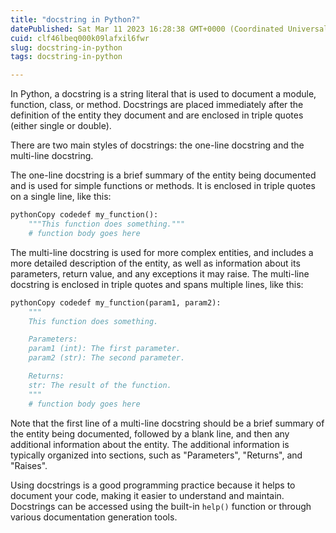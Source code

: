 ```yaml
---
title: "docstring in Python?"
datePublished: Sat Mar 11 2023 16:28:38 GMT+0000 (Coordinated Universal Time)
cuid: clf46lbeq000k09lafxil6fwr
slug: docstring-in-python
tags: docstring-in-python

---
```


In Python, a docstring is a string literal that is used to document a module, function, class, or method. Docstrings are placed immediately after the definition of the entity they document and are enclosed in triple quotes (either single or double).

There are two main styles of docstrings: the one-line docstring and the multi-line docstring.

The one-line docstring is a brief summary of the entity being documented and is used for simple functions or methods. It is enclosed in triple quotes on a single line, like this:

```python
pythonCopy codedef my_function():
    """This function does something."""
    # function body goes here
```

The multi-line docstring is used for more complex entities, and includes a more detailed description of the entity, as well as information about its parameters, return value, and any exceptions it may raise. The multi-line docstring is enclosed in triple quotes and spans multiple lines, like this:

```python
pythonCopy codedef my_function(param1, param2):
    """
    This function does something.

    Parameters:
    param1 (int): The first parameter.
    param2 (str): The second parameter.

    Returns:
    str: The result of the function.
    """
    # function body goes here
```

Note that the first line of a multi-line docstring should be a brief summary of the entity being documented, followed by a blank line, and then any additional information about the entity. The additional information is typically organized into sections, such as "Parameters", "Returns", and "Raises".

Using docstrings is a good programming practice because it helps to document your code, making it easier to understand and maintain. Docstrings can be accessed using the built-in `help()` function or through various documentation generation tools.
